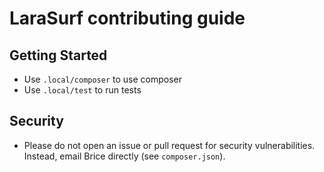 # LaraSurf contributing guide

## Getting Started
- Use `.local/composer` to use composer
- Use `.local/test` to run tests

## Security
- Please do not open an issue or pull request for security vulnerabilities. Instead, email Brice directly (see `composer.json`).
